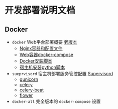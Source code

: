 # 开发部署说明文档



## Docker 
- `docker` Web平台部署概要 [老版本](./docker)
  - [Nginx容器和配置文件](./docker/nginx-container)
  - [Web容器docker-compose](./docker/docker-compose.yml)
  - [Docker安装脚本](./docker/install_docker.sh)
  - [宿主机安装python脚本](./docker/install_python36.sh)
- `sueprvisord` 宿主机部署服务管控配置 [Supervisord](./supervisord)
  - [gunicorn](./supervisord/supervisord.d/gunicorn.ini)
  - [celery](./supervisord/supervisord.d/celery.ini)
  - [celery-beat](./supervisord/supervisord.d/beat.ini)
  - [flower](./supervisord/supervisord.d/flower.ini)
- `docker-all` 完全版本的 `docker-compose` 设置
